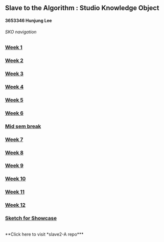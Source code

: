## Slave to the Algorithm : Studio Knowledge Object
#### 3653346 Hunjung Lee
###### SKO navigation
### [Week 1](https://hunoong.github.io/slave2-A/week01/)
### [Week 2](https://hunoong.github.io/slave2-A/week02)
### [Week 3](https://hunoong.github.io/slave2-A/week03)
### [Week 4](https://hunoong.github.io/slave2-A/week04)
### [Week 5](https://hunoong.github.io/slave2-A/week05)
### [Week 6](https://hunoong.github.io/slave2-A/week06)
### [Mid sem break](https://hunoong.github.io/slave2-A/week06_BREAK)
### [Week 7](https://hunoong.github.io/slave2-A/week07)
### [Week 8](https://hunoong.github.io/slave2-A/week08)
### [Week 9](https://hunoong.github.io/slave2-A/week09%20MILESTONE)
### [Week 10](https://hunoong.github.io/slave2-A/week10)
### [Week 11](https://hunoong.github.io/slave2-A/week11)
### [Week 12](https://hunoong.github.io/slave2-A/week12)
### [Sketch for Showcase](https://hunoong.github.io/Hun_Lee/The_Beauty_of_the_Eaten_Path)
<br/>
**Click here to visit *slave2-A repo***
